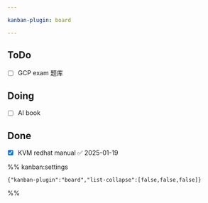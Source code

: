 ```yaml
---

kanban-plugin: board

---
```


## ToDo

- [ ] GCP exam 题库


## Doing

- [ ] AI book


## Done

- [x] KVM redhat manual ✅ 2025-01-19




%% kanban:settings
```
{"kanban-plugin":"board","list-collapse":[false,false,false]}
```
%%